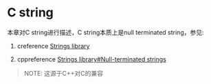 # C string

本章对C string进行描述，C string本质上是null terminated string，参见:

1) creference [Strings library](https://en.cppreference.com/w/c/string)

2) cppreference [Strings library#Null-terminated strings](https://en.cppreference.com/w/cpp/string) 

> NOTE: 这源于C++对C的兼容

